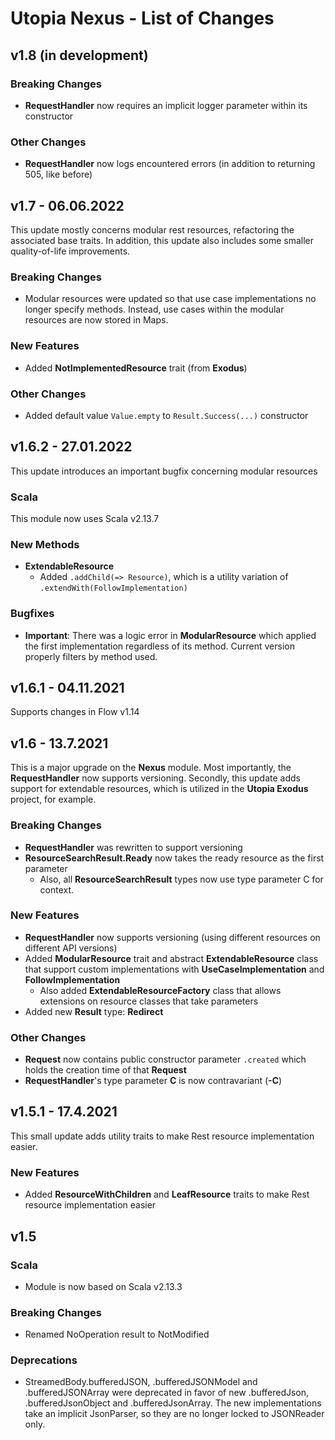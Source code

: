 # Utopia Nexus - List of Changes

## v1.8 (in development)
### Breaking Changes
- **RequestHandler** now requires an implicit logger parameter within its constructor
### Other Changes
- **RequestHandler** now logs encountered errors (in addition to returning 505, like before)

## v1.7 - 06.06.2022
This update mostly concerns modular rest resources, refactoring the associated base traits. 
In addition, this update also includes some smaller quality-of-life improvements.
### Breaking Changes
- Modular resources were updated so that use case implementations no longer specify methods. Instead, use cases within 
  the modular resources are now stored in Maps.
### New Features
- Added **NotImplementedResource** trait (from **Exodus**)
### Other Changes
- Added default value `Value.empty` to `Result.Success(...)` constructor

## v1.6.2 - 27.01.2022
This update introduces an important bugfix concerning modular resources
### Scala
This module now uses Scala v2.13.7
### New Methods
- **ExtendableResource**
  - Added `.addChild(=> Resource)`, which is a utility variation of `.extendWith(FollowImplementation)`
### Bugfixes
- **Important**: There was a logic error in **ModularResource** which applied the first implementation 
  regardless of its method. Current version properly filters by method used.

## v1.6.1 - 04.11.2021
Supports changes in Flow v1.14

## v1.6 - 13.7.2021
This is a major upgrade on the **Nexus** module. Most importantly, the **RequestHandler** now supports 
versioning. Secondly, this update adds support for extendable resources, which is utilized in the 
**Utopia Exodus** project, for example.
### Breaking Changes
- **RequestHandler** was rewritten to support versioning
- **ResourceSearchResult.Ready** now takes the ready resource as the first parameter
  - Also, all **ResourceSearchResult** types now use type parameter C for context.
### New Features
- **RequestHandler** now supports versioning (using different resources on different API versions)
- Added **ModularResource** trait and abstract **ExtendableResource** class that support 
  custom implementations with **UseCaseImplementation** and **FollowImplementation**
  - Also added **ExtendableResourceFactory** class that allows extensions on resource classes that take parameters
- Added new **Result** type: **Redirect**
### Other Changes
- **Request** now contains public constructor parameter `.created` 
  which holds the creation time of that **Request**
- **RequestHandler**'s type parameter **C** is now contravariant (**-C**)

## v1.5.1 - 17.4.2021
This small update adds utility traits to make Rest resource implementation easier.
### New Features
- Added **ResourceWithChildren** and **LeafResource** traits to make Rest resource 
  implementation easier

## v1.5
### Scala
- Module is now based on Scala v2.13.3
### Breaking Changes
- Renamed NoOperation result to NotModified
### Deprecations
- StreamedBody.bufferedJSON, .bufferedJSONModel and .bufferedJSONArray were deprecated in favor of new 
.bufferedJson, .bufferedJsonObject and .bufferedJsonArray. The new implementations take an implicit 
JsonParser, so they are no longer locked to JSONReader only.
